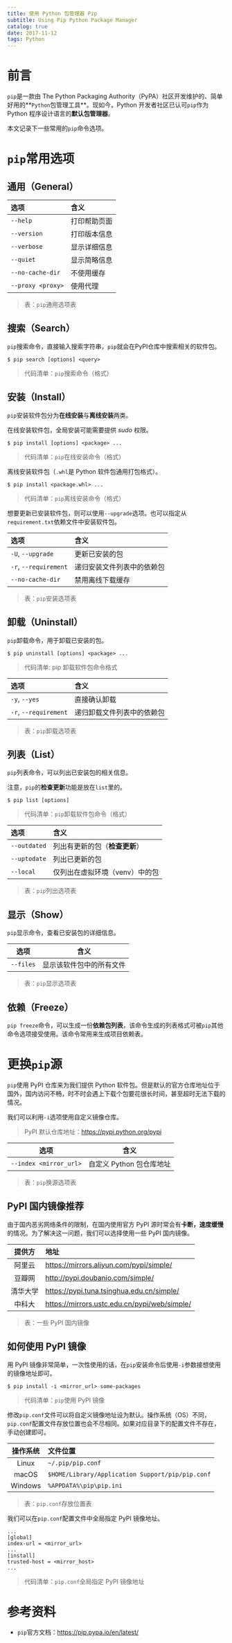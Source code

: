 ```yaml
---
title: 使用 Python 包管理器 Pip
subtitle: Using Pip Python Package Manager
catalog: true
date: 2017-11-12
tags: Python
---
```


# 前言

`pip`是一款由 The Python Packaging Authority（PyPA）社区开发维护的、简单好用的**`Python`包管理工具**。现如今，Python 开发者社区已认可`pip`作为 Python 程序设计语言的**默认包管理器**。

本文记录下一些常用的`pip`命令选项。

# `pip`常用选项

## 通用（General）

| 选项              | 含义                |
|:---------------   | :-----------------  |
|`--help`           | 打印帮助页面        |
|`--version`        | 打印版本信息        |
|`--verbose`        | 显示详细信息        |
|`--quiet`          | 显示简略信息        |
|`--no-cache-dir`   | 不使用缓存          |
|`--proxy <proxy>`  | 使用代理            |

> 表：`pip`通用选项表

## 搜索（Search）

`pip`搜索命令，直接输入搜索字符串，`pip`就会在PyPI仓库中搜索相关的软件包。

```
$ pip search [options] <query>
```
> 代码清单：`pip`搜索命令（格式）

## 安装（Install）

`pip`安装软件包分为**在线安装**与**离线安装**两类。

在线安装软件包，全局安装可能需要提供 *sudo* 权限。

```
$ pip install [options] <package> ...
```
> 代码清单：`pip`在线安装命令（格式）

离线安装软件包（`.whl`是 Python 软件包通用打包格式）。

```
$ pip install <package.whl> ...
```
> 代码清单：`pip`离线安装命令（格式）

想要更新已安装软件包，则可以使用`--upgrade`选项。也可以指定从`requirement.txt`依赖文件中安装软件包。

| 选项                  | 含义                       |
| :-------------------- | :------------------------  |
| `-U`, `--upgrade`     | 更新已安装的包             |
| `-r`, `--requirement` | 递归安装文件列表中的依赖包 |
| `--no-cache-dir`      | 禁用离线下载缓存           |

> 表：`pip`安装选项表

## 卸载（Uninstall）

`pip`卸载命令，用于卸载已安装的包。

```
$ pip uninstall [options] <package> ...
```
> 代码清单: pip 卸载软件包命令格式

| 选项                  | 含义                       |
| :-------------------- | :------------------------- |
| `-y`, `--yes`         | 直接确认卸载               |
| `-r`, `--requirement` | 递归卸载文件列表中的依赖包 |

> 表：`pip`卸载选项表

## 列表（List）

`pip`列表命令，可以列出已安装包的相关信息。

注意，`pip`的**检查更新**功能是放在`list`里的。

```
$ pip list [options]
```
> 代码清单：`pip`卸载软件包命令（格式）

| 选项         | 含义                           |
| :----------  | :----------------------------  |
| `--outdated` | 列出有更新的包（**检查更新**） |
| `--uptodate` | 列出已更新的包                 |
| `--local`    | 仅列出在虚拟环境（venv）中的包 |

> 表：`pip`列出选项表

## 显示（Show）

`pip`显示命令，查看已安装包的详细信息。

| 选项      | 含义                     |
| :-------: | :----------------------: |
| `--files` | 显示该软件包中的所有文件 |

> 表：`pip`显示选项表

## 依赖（Freeze）

`pip freeze`命令，可以生成一份**依赖包列表**，该命令生成的列表格式可被`pip`其他命令选项接受使用。该命令常用来生成项目依赖表。

# 更换`pip`源

`pip`使用 PyPI 仓库来为我们提供 Python 软件包。但是默认的官方仓库地址位于国外，国内访问不畅，时不时会遇上下载个包要花很长时间，甚至超时无法下载的情况。

我们可以利用`-i`选项使用自定义镜像仓库。

> PyPI 默认仓库地址：https://pypi.python.org/pypi

| 选项                   | 含义                     |
| :--------------------: | :----------------------: |
| `--index <mirror_url>` | 自定义 Python 包仓库地址 |

> 表：`pip`换源选项表

## PyPI 国内镜像推荐

由于国内恶劣网络条件的限制，在国内使用官方 PyPI 源时常会有**卡断，速度缓慢**的情况。为了解决这一问题，我们可以选择使用一些 PyPI 国内镜像。

| 提供方   | 地址                                         |
| :------: | :------------------------------------------- |
| 阿里云   | https://mirrors.aliyun.com/pypi/simple/      |
| 豆瓣网   | http://pypi.doubanio.com/simple/             |
| 清华大学 | https://pypi.tuna.tsinghua.edu.cn/simple/    |
| 中科大   | https://mirrors.ustc.edu.cn/pypi/web/simple/ |

> 表：一些 PyPI 国内镜像

## 如何使用 PyPI 镜像

用 PyPI 镜像非常简单，一次性使用的话，在`pip`安装命令后使用`-i`参数接想使用的镜像地址即可。

```
$ pip install -i <mirror_url> some-packages
```
> 代码清单：`pip`使用 PyPI 镜像

修改`pip.conf`文件可以将自定义镜像地址设为默认。操作系统（OS）不同，`pip.conf`配置文件存放位置也会不尽相同。如果对应目录下的配置文件不存在，手动创建即可。

| 操作系统  | 文件位置        |
| :------:  | :-------------- |
| Linux     | `~/.pip/pip.conf` |
| macOS     | `$HOME/Library/Application Support/pip/pip.conf` |
| Windows   | `%APPDATA%\pip\pip.ini` |

> 表：`pip.conf`存放位置表

我们可以在`pip.conf`配置文件中全局指定 PyPI 镜像地址。

```
...
[global]
index-url = <mirror_url>
...
[install]
trusted-host = <mirror_host>
...
```
> 代码清单：`pip.conf`全局指定 PyPI 镜像地址

# 参考资料

- `pip`官方文档：https://pip.pypa.io/en/latest/

